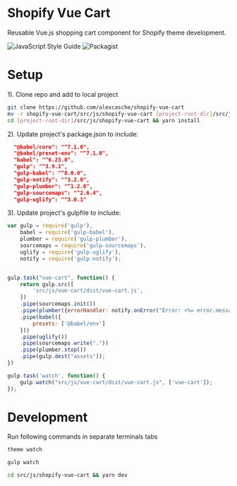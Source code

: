 # Shopify Vue Cart

Reusable Vue.js shopping cart component for Shopify theme development.

![JavaScript Style Guide][Prettier-shield] ![Packagist][MIT-shield]

# Setup

1). Clone repo and add to local project
```bash 
git clone https://github.com/alexcasche/shopify-vue-cart
mv -r shopify-vue-cart/src/js/shopify-vue-cart [project-root-dir]/src/js
cd [project-root-dir]/src/js/shopify-vue-cart && yarn install
```

2).  Update project's package.json to include:

```json
  "@babel/core": "^7.1.0",
  "@babel/preset-env": "^7.1.0",
  "babel": "^6.23.0",
  "gulp": "^3.9.1",
  "gulp-babel": "^8.0.0",
  "gulp-notify": "^3.2.0",
  "gulp-plumber": "^1.2.0",
  "gulp-sourcemaps": "^2.6.4",
  "gulp-uglify": "^3.0.1"
```

3). Update project's gulpfile to include:

```javascript
var gulp = require('gulp'),    
    babel = require('gulp-babel'),
    plumber = require('gulp-plumber'),
    sourcemaps = require('gulp-sourcemaps'),
    uglify = require('gulp-uglify'),
    notify = require('gulp-notify');


gulp.task("vue-cart", function() {
    return gulp.src([
        'src/js/vue-cart/dist/vue-cart.js',     
    ])
    .pipe(sourcemaps.init())
    .pipe(plumber({errorHandler: notify.onError("Error: <%= error.message %>")}))
    .pipe(babel({
        presets: ['@babel/env']
    }))
    .pipe(uglify())
    .pipe(sourcemaps.write("."))
    .pipe(plumber.stop())
    .pipe(gulp.dest("assets"));
})

gulp.task('watch', function() {
    gulp.watch("src/js/vue-cart/dist/vue-cart.js", ['vue-cart']);
});
```

# Development

Run following commands in separate terminals tabs

```bash
theme watch
```
```bash
gulp watch
```
```bash
cd src/js/shopify-vue-cart && yarn dev
```

[//]: <References>

[Prettier-shield]: <https://img.shields.io/badge/code_style-prettier-ff69b4.svg?style=flat-circle>
[MIT-shield]: <https://img.shields.io/packagist/l/doctrine/orm.svg>